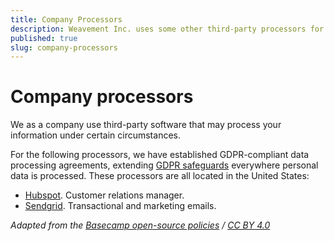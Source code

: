 ```yaml
---
title: Company Processors
description: Weavement Inc. uses some other third-party processors for company purposes outside of delivering our services.
published: true
slug: company-processors
---
```


# Company processors

We as a company use third-party software that may process your information under certain circumstances.

For the following processors, we have established GDPR-compliant data processing agreements, extending [GDPR safeguards](../regulations/index.md) everywhere personal data is processed. These processors are all located in the United States:

- [Hubspot](https://www.hubspot.com/). Customer relations manager.
- [Sendgrid](https://sendgrid.com). Transactional and marketing emails.

_Adapted from the [Basecamp open-source policies](https://github.com/basecamp/policies) / [CC BY 4.0](https://creativecommons.org/licenses/by/4.0/)_
